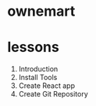 # ownemart

# lessons

1. Introduction
2. Install Tools
3. Create React app
4. Create Git Repository
